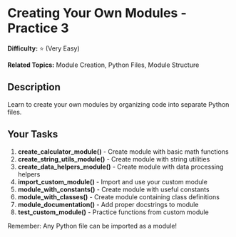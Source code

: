 # Creating Your Own Modules - Practice 3

**Difficulty:** ⭐ (Very Easy)

**Related Topics:** Module Creation, Python Files, Module Structure

## Description

Learn to create your own modules by organizing code into separate Python files.

## Your Tasks

1. **create_calculator_module()** - Create module with basic math functions
2. **create_string_utils_module()** - Create module with string utilities
3. **create_data_helpers_module()** - Create module with data processing helpers
4. **import_custom_module()** - Import and use your custom module
5. **module_with_constants()** - Create module with useful constants
6. **module_with_classes()** - Create module containing class definitions
7. **module_documentation()** - Add proper docstrings to module
8. **test_custom_module()** - Practice functions from custom module

Remember: Any Python file can be imported as a module!